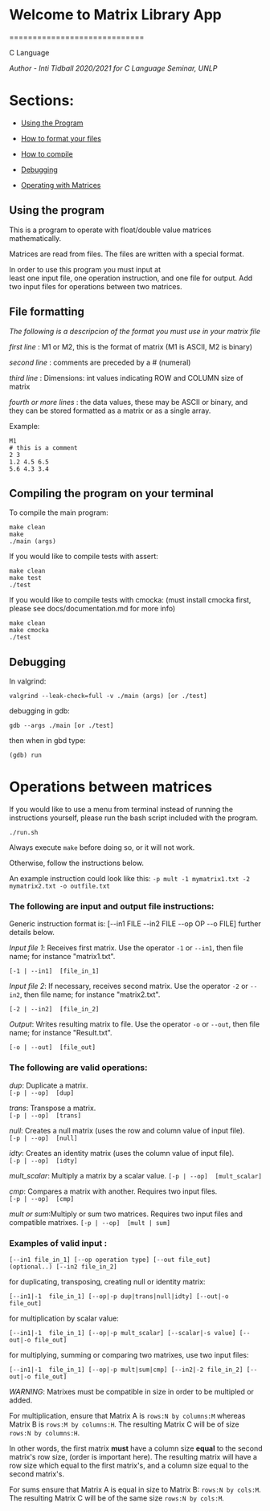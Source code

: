 # Welcome to Matrix Library App
=============================

C Language


_Author - Inti Tidball 2020/2021 for C Language Seminar, UNLP_

# Sections:

- [Using the Program](#using-the-program)

- [How to format your files](#file-formatting)

- [How to compile](#compiling-the-program-on-your-terminal)

- [Debugging](#debugging)

- [Operating with Matrices](#operations-between-matrices)



## Using the program 

This is a program to operate with float/double 
value matrices mathematically.

Matrices are read from files. The files are written with
a special format.

In order to use this program you must input at  
least one input file, one operation instruction, and one file for output. 
Add two input files for operations between two matrices.

## File formatting

_The following is a descripcion of the format you must use in your matrix file_

*first line* : M1 or M2, this is  the format of matrix (M1 is ASCII, M2 is binary)

*second line* : comments are preceded by a # (numeral)

*third line* : Dimensions: int values indicating ROW and COLUMN size of matrix

*fourth or more lines* : the data values, these may be ASCII or binary,
and they can be stored formatted as a matrix or as a single array. 

Example:

```
M1 
# this is a comment  
2 3 
1.2 4.5 6.5  
5.6 4.3 3.4  
```

## Compiling the program on your terminal

To compile the main program:

```
make clean 
make 
./main (args)
```

If you would like to compile tests with assert:

```
make clean 
make test
./test 
```

If you would like to compile tests with cmocka:
(must install cmocka first, please see docs/documentation.md for more info)
```
make clean 
make cmocka
./test 
```
## Debugging 

In valgrind:

`valgrind --leak-check=full -v ./main (args) [or ./test] `

debugging in gdb:

`gdb --args ./main [or ./test]`

then when in gbd type:

`(gdb) run`


Operations between matrices 
==================================================== 

If you would like to use a menu from terminal instead of running the instructions yourself,
please run the bash script included with the program. 

```
./run.sh
```

Always execute ` make ` before doing so, 
or it will not work.

Otherwise, follow the instructions below.

An example instruction could look like this:
`-p mult -1 mymatrix1.txt -2 mymatrix2.txt -o outfile.txt`

### The following are input and output file instructions: 

Generic instruction format is: [--in1 FILE --in2 FILE --op OP --o FILE]
further details below.

*Input file 1*: 
Receives first matrix. Use the operator `-1` or `--in1`, then file name; for instance "matrix1.txt". 

`[-1 | --in1]  [file_in_1]`

*Input file 2*: 
If necessary, receives second matrix. Use the operator `-2` or `--in2`, then file name; for instance "matrix2.txt".

`[-2 | --in2]  [file_in_2]`

*Output*: 
Writes resulting matrix to file. Use the operator `-o` or `--out`, then file name; for instance "Result.txt".

 `[-o | --out]  [file_out]`
 

### The following are valid operations: 

*dup*: Duplicate a matrix.	
```[-p | --op]  [dup]```

*trans*: Transpose a matrix.	
```[-p | --op]  [trans]```

*null*: Creates a null matrix (uses the row and column value of input file). 	
```[-p | --op]  [null]```

*idty*: Creates an identity matrix (uses the column value of input file). 		
```[-p | --op]  [idty]```


*mult_scalar*: Multiply a matrix by a scalar value.
```[-p | --op]  [mult_scalar]```	


*cmp*: Compares a matrix with another. Requires two input files.	
```[-p | --op]  [cmp]```


*mult or sum*:Multiply or sum two matrices. Requires two input files and compatible matrixes. 
```[-p | --op]  [mult | sum]```	



### Examples of valid input :

```
[--in1 file_in_1] [--op operation type] [--out file_out]
(optional..) [--in2 file_in_2]
```

for duplicating, transposing, creating null or identity matrix:
```
[--in1|-1  file_in_1] [--op|-p dup|trans|null|idty] [--out|-o file_out]
```

for multiplication by scalar value:
```
[--in1|-1  file_in_1] [--op|-p mult_scalar] [--scalar|-s value] [--out|-o file_out]
```

for multiplying, summing or comparing two matrixes, use two input files:
```
[--in1|-1  file_in_1] [--op|-p mult|sum|cmp] [--in2|-2 file_in_2] [--out|-o file_out]
```

*WARNING*: Matrixes must be compatible 
in size in order to be multipled or added.

For multiplication, ensure that Matrix A is 
`rows:N by columns:M` whereas Matrix B is `rows:M by columns:H`.
The resulting Matrix C will be of size `rows:N by columns:H`.

In other words, the first matrix __must__ have a column size __equal__ 
to the second matrix's row size, (order is important here). 
The resulting matrix will have a row size which equal to the first matrix's, 
and a column size equal to the second matrix's. 

For sums ensure that Matrix A is equal in size to Matrix B: `rows:N by cols:M`.
The resulting Matrix C will be of the same size `rows:N by cols:M`.

